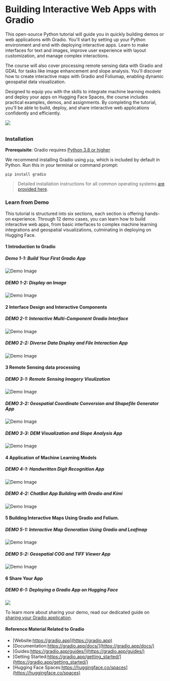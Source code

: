 # Building Interactive Web Apps with Gradio

This open-source Python tutorial will guide you in quickly building demos or web applications with Gradio. You'll start by setting up your Python environment and end with deploying interactive apps. Learn to make interfaces for text and images, improve user experience with layout customization, and manage complex interactions.

The course will also cover processing remote sensing data with Gradio and GDAL for tasks like image enhancement and slope analysis. You'll discover how to create interactive maps with Gradio and Foliumap, enabling dynamic geospatial data visualization.

Designed to equip you with the skills to integrate machine learning models and deploy your apps on Hugging Face Spaces, the course includes practical examples, demos, and assignments. By completing the tutorial, you'll be able to build, deploy, and share interactive web applications confidently and efficiently.


<img src="https://huggingface.co/datasets/huggingface/documentation-images/resolve/main/gradio-guides/lcm-screenshot-3.gif" style="padding-bottom: 10px">


### Installation

**Prerequisite**: Gradio requires [Python 3.8 or higher](https://www.python.org/downloads/)


We recommend installing Gradio using `pip`, which is included by default in Python. Run this in your terminal or command prompt:

```
pip install gradio
```


> 
 >Detailed installation instructions for all common operating systems <a href="https://www.gradio.app/main/guides/installing-gradio-in-a-virtual-environment">are provided here</a>. 

### Learn from Demo

This tutorial is structured into six sections, each section is offering hands-on experience. Through 12 demo cases, you can learn how to build interactive web apps, from basic interfaces to complex machine learning integrations and geospatial visualizations, culminating in deploying on Hugging Face.

#### 1 Introduction to Gradio
##### Demo 1-1: Build Your First Gradio App

<img src="https://dunazo.oss-cn-beijing.aliyuncs.com/blog/demo1-1.gif" alt="Demo Image" class="center-image"/>

##### DEMO 1-2: Display an Image

<img src="https://dunazo.oss-cn-beijing.aliyuncs.com/blog/demo1-2.gif" alt="Demo Image" class="center-image"/>

#### 2 Interface Design and Interactive Components
##### DEMO 2-1: Interactive Multi-Component Gradio Interface

<img src="https://dunazo.oss-cn-beijing.aliyuncs.com/blog/demo2-1.gif" alt="Demo Image" class="center-image"/>

##### DEMO 2-2: Diverse Data Display and File Interaction App

<img src="https://dunazo.oss-cn-beijing.aliyuncs.com/blog/demo2-2.gif" alt="Demo Image" class="center-image"/>

#### 3 Remote Sensing data processing
##### DEMO 3-1: Remote Sensing Imagery Visulization

<img src="https://dunazo.oss-cn-beijing.aliyuncs.com/blog/demo3-1.gif" alt="Demo Image" class="center-image"/>

##### DEMO 3-2: Geospatial Coordinate Conversion and Shapefile Generator App

<img src="https://dunazo.oss-cn-beijing.aliyuncs.com/blog/demo3-2.gif" alt="Demo Image" class="center-image"/>

##### DEMO 3-3: DEM Visualization and Slope Analysis App

<img src="https://dunazo.oss-cn-beijing.aliyuncs.com/blog/demo3-3.gif" alt="Demo Image" class="center-image"/>

#### 4 Application of Machine Learning Models
##### DEMO 4-1: Handwritten Digit Recognition App

<img src="https://dunazo.oss-cn-beijing.aliyuncs.com/blog/demo4-1.gif" alt="Demo Image" class="center-image"/>

##### DEMO 4-2: ChatBot App Building with Gradio and Kimi

<img src="https://dunazo.oss-cn-beijing.aliyuncs.com/blog/demo4-2.gif" alt="Demo Image" class="center-image"/>

#### 5 Building Interactive Maps Using Gradio and Folium.
##### DEMO 5-1: Interactive Map Generation Using Gradio and Leafmap

<img src="https://dunazo.oss-cn-beijing.aliyuncs.com/blog/demo5-1.gif" alt="Demo Image" class="center-image"/>

##### DEMO 5-2: Geospatial COG and TIFF Viewer App

<img src="https://dunazo.oss-cn-beijing.aliyuncs.com/blog/demo5-2.gif" alt="Demo Image" class="center-image"/>

#### 6 Share Your App
##### DEMO 6-1: Deploying a Gradio App on Hugging Face 

<img src="https://dunazo.oss-cn-beijing.aliyuncs.com/blog/build)web_app_in_HF.gif"/>

To learn more about sharing your demo, read our dedicated guide on [sharing your Gradio application](https://www.gradio.app/guides/sharing-your-app).


#### Reference Material Related to Gradio

- [Website:https://gradio.app](https://gradio.app)
- [Documentation:https://gradio.app/docs/](https://gradio.app/docs/)
- [Guides:https://gradio.app/guides/](https://gradio.app/guides/)
- [Getting Started:https://gradio.app/getting_started/](https://gradio.app/getting_started/)
- [Hugging Face Spaces:https://huggingface.co/spaces](https://huggingface.co/spaces)


